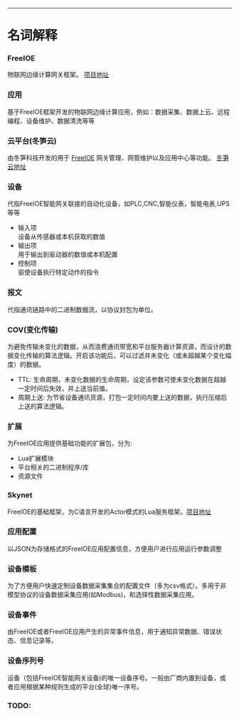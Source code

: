 ---

# 名词解释


### FreeIOE  

物联网边缘计算网关框架。 [项目地址](http://freeioe.org)


### 应用

基于FreeIOE框架开发的物联网边缘计算应用，例如：数据采集、数据上云、远程编程、设备维护、数据清洗等等


### 云平台(冬笋云)

由冬笋科技开发的用于 [FreeIOE](https://freeioe.org) 网关管理、网管维护以及应用中心等功能。 [冬笋云地址](http://cloud.thingsroot.com)


### 设备

代指FreeIOE智能网关联接的自动化设备，如PLC,CNC,智能仪表，智能电表,UPS等等

* 输入项  
	设备从传感器或本机获取的数值
* 输出项  
	用于输出到驱动器的数值或本机配置
* 控制项  
	驱使设备执行特定动作的指令


### 报文

代指通讯链路中的二进制数据流，以协议封包为单位。


### COV(变化传输)

为避免传输未变化的数据，从而浪费通讯带宽和平台服务器计算资源，而设计的数据变化传输的算法逻辑。开启该功能后，可以过滤并未变化（或未超越某个变化幅度）的数据。

* TTL: 生命周期，未变化数据的生命周期，设定该参数可使未变化数据在超越一定时间后失效，并上送当前值。
* 周期上送: 为节省设备通讯资源，打包一定时间内要上送的数据，执行压缩后上送的算法逻辑。


### 扩展

为FreeIOE应用提供基础功能的扩展包，分为:

* Lua扩展模块
* 平台相关的二进制程序/库
* 资源文件


### Skynet

FreeIOE的基础框架，为C语言开发的Actor模式的Lua服务框架。[项目地址](http://github.com/cloudwu/skynet)


### 应用配置

以JSON为存储格式的FreeIOE应用配置信息，方便用户进行应用运行参数调整


### 设备模板

为了方便用户快速定制设备数据采集集合的配置文件（多为csv格式）。多用于非模型协议的设备数据采集应用(如Modbus)，和选择性数据采集应用。


### 设备事件

由FreeIOE或者FreeIOE应用产生的异常事件信息，用于通知异常数据、错误状态、信息记录等。


### 设备序列号

设备（包括FreeIOE智能网关设备)的唯一设备序号。一般由厂商内置到设备，或者应用根据某种规则生成的平台(全球)唯一序号。


### TODO:
